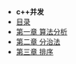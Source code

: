 
- **c++并发**
- [目录](Algorithms/README.md)
- [第一章 算法分析](Algorithms/chapter/analysis.md)
- [第二章 分治法](Algorithms/chapter/divideConquer.md)
- [第三章 排序](Algorithms/chapter/sort.md)




